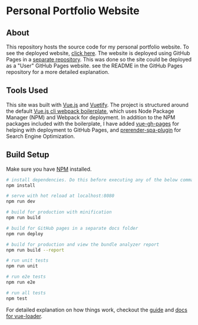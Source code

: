 # Personal Portfolio Website

## About

This repository hosts the source code for my personal portfolio website. To see the deployed website, [click here](https://trevrawr.github.io/). The website is deployed using GitHub Pages in a [separate repository](https://github.com/TrevRawr/TrevRawr.github.io). This was done so the site could be deployed as a "User" GitHub Pages website. see the README in the GitHub Pages repository for a more detailed explanation.

## Tools Used

This site was built with [Vue.js](https://vuejs.org/) and [Vuetify](https://vuetifyjs.com/). The project is structured around the default [Vue.js cli webpack boilerplate](https://github.com/vuejs-templates/webpack), which uses Node Package Manager (NPM) and Webpack for deployment. In addition to the NPM packages included with the boilerplate, I have added [vue-gh-pages](https://www.npmjs.com/package/vue-gh-pages) for helping with deployment to GitHub Pages, and [prerender-spa-plugin](https://www.npmjs.com/package/prerender-spa-plugin) for Search Engine Optimization.

## Build Setup

Make sure you have [NPM](https://nodejs.org/en/download/) installed.

``` bash
# install dependencies. Do this before executing any of the below commands
npm install

# serve with hot reload at localhost:8080
npm run dev

# build for production with minification
npm run build

# build for GitHub pages in a separate docs folder
npm run deploy

# build for production and view the bundle analyzer report
npm run build --report

# run unit tests
npm run unit

# run e2e tests
npm run e2e

# run all tests
npm test
```

For detailed explanation on how things work, checkout the [guide](http://vuejs-templates.github.io/webpack/) and [docs for vue-loader](http://vuejs.github.io/vue-loader).
